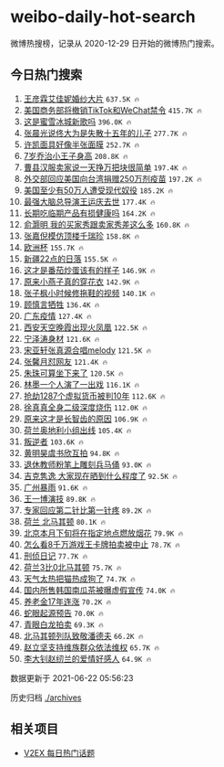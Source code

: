 # weibo-daily-hot-search

微博热搜榜，记录从 2020-12-29 日开始的微博热门搜索。

## 今日热门搜索

<!-- BEGIN -->

1. [王彦霖艾佳妮婚纱大片](https://s.weibo.com/weibo?q=%23%E7%8E%8B%E5%BD%A6%E9%9C%96%E8%89%BE%E4%BD%B3%E5%A6%AE%E5%A9%9A%E7%BA%B1%E5%A4%A7%E7%89%87%23&Refer=top) `637.5K 🔥`
1. [美国商务部将撤销TikTok和WeChat禁令](https://s.weibo.com/weibo?q=%23%E7%BE%8E%E5%9B%BD%E5%95%86%E5%8A%A1%E9%83%A8%E5%B0%86%E6%92%A4%E9%94%80TikTok%E5%92%8CWeChat%E7%A6%81%E4%BB%A4%23&Refer=top) `415.7K 🔥`
1. [这是蜜雪冰城新歌吗](https://s.weibo.com/weibo?q=%23%E8%BF%99%E6%98%AF%E8%9C%9C%E9%9B%AA%E5%86%B0%E5%9F%8E%E6%96%B0%E6%AD%8C%E5%90%97%23&Refer=top) `396.0K 🔥`
1. [张晨光说佟大为是失散十五年的儿子](https://s.weibo.com/weibo?q=%23%E5%BC%A0%E6%99%A8%E5%85%89%E8%AF%B4%E4%BD%9F%E5%A4%A7%E4%B8%BA%E6%98%AF%E5%A4%B1%E6%95%A3%E5%8D%81%E4%BA%94%E5%B9%B4%E7%9A%84%E5%84%BF%E5%AD%90%23&Refer=top) `277.7K 🔥`
1. [许凯面具好像半张面膜](https://s.weibo.com/weibo?q=%23%E8%AE%B8%E5%87%AF%E9%9D%A2%E5%85%B7%E5%A5%BD%E5%83%8F%E5%8D%8A%E5%BC%A0%E9%9D%A2%E8%86%9C%23&Refer=top) `252.7K 🔥`
1. [7岁乔治小王子身高](https://s.weibo.com/weibo?q=7%E5%B2%81%E4%B9%94%E6%B2%BB%E5%B0%8F%E7%8E%8B%E5%AD%90%E8%BA%AB%E9%AB%98&Refer=top) `208.8K 🔥`
1. [曹县汉服卖家说一天挣万把块很简单](https://s.weibo.com/weibo?q=%23%E6%9B%B9%E5%8E%BF%E6%B1%89%E6%9C%8D%E5%8D%96%E5%AE%B6%E8%AF%B4%E4%B8%80%E5%A4%A9%E6%8C%A3%E4%B8%87%E6%8A%8A%E5%9D%97%E5%BE%88%E7%AE%80%E5%8D%95%23&Refer=top) `197.4K 🔥`
1. [外交部回应美国向台湾捐赠250万剂疫苗](https://s.weibo.com/weibo?q=%23%E5%A4%96%E4%BA%A4%E9%83%A8%E5%9B%9E%E5%BA%94%E7%BE%8E%E5%9B%BD%E5%90%91%E5%8F%B0%E6%B9%BE%E6%8D%90%E8%B5%A0250%E4%B8%87%E5%89%82%E7%96%AB%E8%8B%97%23&Refer=top) `197.2K 🔥`
1. [美国至少有50万人遭受现代奴役](https://s.weibo.com/weibo?q=%23%E7%BE%8E%E5%9B%BD%E8%87%B3%E5%B0%91%E6%9C%8950%E4%B8%87%E4%BA%BA%E9%81%AD%E5%8F%97%E7%8E%B0%E4%BB%A3%E5%A5%B4%E5%BD%B9%23&Refer=top) `185.2K 🔥`
1. [最强大脑总导演王运庆去世](https://s.weibo.com/weibo?q=%23%E6%9C%80%E5%BC%BA%E5%A4%A7%E8%84%91%E6%80%BB%E5%AF%BC%E6%BC%94%E7%8E%8B%E8%BF%90%E5%BA%86%E5%8E%BB%E4%B8%96%23&Refer=top) `177.4K 🔥`
1. [长期吃临期产品有损健康吗](https://s.weibo.com/weibo?q=%23%E9%95%BF%E6%9C%9F%E5%90%83%E4%B8%B4%E6%9C%9F%E4%BA%A7%E5%93%81%E6%9C%89%E6%8D%9F%E5%81%A5%E5%BA%B7%E5%90%97%23&Refer=top) `164.2K 🔥`
1. [俞灏明 我的买家秀跟卖家秀差这么多](https://s.weibo.com/weibo?q=%E4%BF%9E%E7%81%8F%E6%98%8E%20%E6%88%91%E7%9A%84%E4%B9%B0%E5%AE%B6%E7%A7%80%E8%B7%9F%E5%8D%96%E5%AE%B6%E7%A7%80%E5%B7%AE%E8%BF%99%E4%B9%88%E5%A4%9A&Refer=top) `160.8K 🔥`
1. [张嘉倪模仿顶楼千瑞珍](https://s.weibo.com/weibo?q=%23%E5%BC%A0%E5%98%89%E5%80%AA%E6%A8%A1%E4%BB%BF%E9%A1%B6%E6%A5%BC%E5%8D%83%E7%91%9E%E7%8F%8D%23&Refer=top) `158.8K 🔥`
1. [欧洲杯](https://s.weibo.com/weibo?q=%E6%AC%A7%E6%B4%B2%E6%9D%AF&Refer=top) `155.7K 🔥`
1. [新疆22点的日落](https://s.weibo.com/weibo?q=%23%E6%96%B0%E7%96%8622%E7%82%B9%E7%9A%84%E6%97%A5%E8%90%BD%23&Refer=top) `155.5K 🔥`
1. [这才是番茄炒蛋该有的样子](https://s.weibo.com/weibo?q=%23%E8%BF%99%E6%89%8D%E6%98%AF%E7%95%AA%E8%8C%84%E7%82%92%E8%9B%8B%E8%AF%A5%E6%9C%89%E7%9A%84%E6%A0%B7%E5%AD%90%23&Refer=top) `146.9K 🔥`
1. [原来小燕子真的穿花衣](https://s.weibo.com/weibo?q=%23%E5%8E%9F%E6%9D%A5%E5%B0%8F%E7%87%95%E5%AD%90%E7%9C%9F%E7%9A%84%E7%A9%BF%E8%8A%B1%E8%A1%A3%23&Refer=top) `142.9K 🔥`
1. [张子枫小时候修拖鞋的视频](https://s.weibo.com/weibo?q=%23%E5%BC%A0%E5%AD%90%E6%9E%AB%E5%B0%8F%E6%97%B6%E5%80%99%E4%BF%AE%E6%8B%96%E9%9E%8B%E7%9A%84%E8%A7%86%E9%A2%91%23&Refer=top) `140.1K 🔥`
1. [顾慎言牺牲](https://s.weibo.com/weibo?q=%23%E9%A1%BE%E6%85%8E%E8%A8%80%E7%89%BA%E7%89%B2%23&Refer=top) `136.4K 🔥`
1. [广东疫情](https://s.weibo.com/weibo?q=%E5%B9%BF%E4%B8%9C%E7%96%AB%E6%83%85&Refer=top) `127.4K 🔥`
1. [西安天空晚霞出现火凤凰](https://s.weibo.com/weibo?q=%23%E8%A5%BF%E5%AE%89%E5%A4%A9%E7%A9%BA%E6%99%9A%E9%9C%9E%E5%87%BA%E7%8E%B0%E7%81%AB%E5%87%A4%E5%87%B0%23&Refer=top) `122.5K 🔥`
1. [宁泽涛身材](https://s.weibo.com/weibo?q=%23%E5%AE%81%E6%B3%BD%E6%B6%9B%E8%BA%AB%E6%9D%90%23&Refer=top) `121.6K 🔥`
1. [宋亚轩张真源合唱melody](https://s.weibo.com/weibo?q=%23%E5%AE%8B%E4%BA%9A%E8%BD%A9%E5%BC%A0%E7%9C%9F%E6%BA%90%E5%90%88%E5%94%B1melody%23&Refer=top) `121.5K 🔥`
1. [张馨月怼网友](https://s.weibo.com/weibo?q=%23%E5%BC%A0%E9%A6%A8%E6%9C%88%E6%80%BC%E7%BD%91%E5%8F%8B%23&Refer=top) `121.4K 🔥`
1. [朱珠可算坐下来了](https://s.weibo.com/weibo?q=%23%E6%9C%B1%E7%8F%A0%E5%8F%AF%E7%AE%97%E5%9D%90%E4%B8%8B%E6%9D%A5%E4%BA%86%23&Refer=top) `120.5K 🔥`
1. [林墨一个人演了一出戏](https://s.weibo.com/weibo?q=%23%E6%9E%97%E5%A2%A8%E4%B8%80%E4%B8%AA%E4%BA%BA%E6%BC%94%E4%BA%86%E4%B8%80%E5%87%BA%E6%88%8F%23&Refer=top) `116.1K 🔥`
1. [抢劫1287个虚拟货币被判10年](https://s.weibo.com/weibo?q=%23%E6%8A%A2%E5%8A%AB1287%E4%B8%AA%E8%99%9A%E6%8B%9F%E8%B4%A7%E5%B8%81%E8%A2%AB%E5%88%A410%E5%B9%B4%23&Refer=top) `112.6K 🔥`
1. [徐真真全身二级深度烧伤](https://s.weibo.com/weibo?q=%23%E5%BE%90%E7%9C%9F%E7%9C%9F%E5%85%A8%E8%BA%AB%E4%BA%8C%E7%BA%A7%E6%B7%B1%E5%BA%A6%E7%83%A7%E4%BC%A4%23&Refer=top) `112.0K 🔥`
1. [原来这才是长智齿的原因](https://s.weibo.com/weibo?q=%23%E5%8E%9F%E6%9D%A5%E8%BF%99%E6%89%8D%E6%98%AF%E9%95%BF%E6%99%BA%E9%BD%BF%E7%9A%84%E5%8E%9F%E5%9B%A0%23&Refer=top) `106.9K 🔥`
1. [荷兰奥地利小组出线](https://s.weibo.com/weibo?q=%E8%8D%B7%E5%85%B0%E5%A5%A5%E5%9C%B0%E5%88%A9%E5%B0%8F%E7%BB%84%E5%87%BA%E7%BA%BF&Refer=top) `105.4K 🔥`
1. [叛逆者](https://s.weibo.com/weibo?q=%E5%8F%9B%E9%80%86%E8%80%85&Refer=top) `103.6K 🔥`
1. [黄明昊虞书欣互拍](https://s.weibo.com/weibo?q=%23%E9%BB%84%E6%98%8E%E6%98%8A%E8%99%9E%E4%B9%A6%E6%AC%A3%E4%BA%92%E6%8B%8D%23&Refer=top) `94.8K 🔥`
1. [退休教师粉笔上雕刻兵马俑](https://s.weibo.com/weibo?q=%23%E9%80%80%E4%BC%91%E6%95%99%E5%B8%88%E7%B2%89%E7%AC%94%E4%B8%8A%E9%9B%95%E5%88%BB%E5%85%B5%E9%A9%AC%E4%BF%91%23&Refer=top) `93.0K 🔥`
1. [吉克隽逸 大家现在晒到什么程度了](https://s.weibo.com/weibo?q=%E5%90%89%E5%85%8B%E9%9A%BD%E9%80%B8%20%E5%A4%A7%E5%AE%B6%E7%8E%B0%E5%9C%A8%E6%99%92%E5%88%B0%E4%BB%80%E4%B9%88%E7%A8%8B%E5%BA%A6%E4%BA%86&Refer=top) `92.5K 🔥`
1. [广州暴雨](https://s.weibo.com/weibo?q=%23%E5%B9%BF%E5%B7%9E%E6%9A%B4%E9%9B%A8%23&Refer=top) `91.6K 🔥`
1. [王一博演技](https://s.weibo.com/weibo?q=%23%E7%8E%8B%E4%B8%80%E5%8D%9A%E6%BC%94%E6%8A%80%23&Refer=top) `89.8K 🔥`
1. [专家回应第二针比第一针疼](https://s.weibo.com/weibo?q=%23%E4%B8%93%E5%AE%B6%E5%9B%9E%E5%BA%94%E7%AC%AC%E4%BA%8C%E9%92%88%E6%AF%94%E7%AC%AC%E4%B8%80%E9%92%88%E7%96%BC%23&Refer=top) `89.2K 🔥`
1. [荷兰 北马其顿](https://s.weibo.com/weibo?q=%E8%8D%B7%E5%85%B0%20%E5%8C%97%E9%A9%AC%E5%85%B6%E9%A1%BF&Refer=top) `80.1K 🔥`
1. [北京本月下旬将在指定地点燃放烟花](https://s.weibo.com/weibo?q=%23%E5%8C%97%E4%BA%AC%E6%9C%AC%E6%9C%88%E4%B8%8B%E6%97%AC%E5%B0%86%E5%9C%A8%E6%8C%87%E5%AE%9A%E5%9C%B0%E7%82%B9%E7%87%83%E6%94%BE%E7%83%9F%E8%8A%B1%23&Refer=top) `79.9K 🔥`
1. [怎么看8千万游戏王卡牌拍卖被中止](https://s.weibo.com/weibo?q=%23%E6%80%8E%E4%B9%88%E7%9C%8B8%E5%8D%83%E4%B8%87%E6%B8%B8%E6%88%8F%E7%8E%8B%E5%8D%A1%E7%89%8C%E6%8B%8D%E5%8D%96%E8%A2%AB%E4%B8%AD%E6%AD%A2%23&Refer=top) `78.7K 🔥`
1. [刑侦日记](https://s.weibo.com/weibo?q=%E5%88%91%E4%BE%A6%E6%97%A5%E8%AE%B0&Refer=top) `77.7K 🔥`
1. [荷兰3比0北马其顿](https://s.weibo.com/weibo?q=%E8%8D%B7%E5%85%B03%E6%AF%940%E5%8C%97%E9%A9%AC%E5%85%B6%E9%A1%BF&Refer=top) `75.7K 🔥`
1. [天气太热把猫热成狗了](https://s.weibo.com/weibo?q=%23%E5%A4%A9%E6%B0%94%E5%A4%AA%E7%83%AD%E6%8A%8A%E7%8C%AB%E7%83%AD%E6%88%90%E7%8B%97%E4%BA%86%23&Refer=top) `74.7K 🔥`
1. [国内所售韩国南瓜茶被曝虚假宣传](https://s.weibo.com/weibo?q=%23%E5%9B%BD%E5%86%85%E6%89%80%E5%94%AE%E9%9F%A9%E5%9B%BD%E5%8D%97%E7%93%9C%E8%8C%B6%E8%A2%AB%E6%9B%9D%E8%99%9A%E5%81%87%E5%AE%A3%E4%BC%A0%23&Refer=top) `74.0K 🔥`
1. [养老金17年连涨](https://s.weibo.com/weibo?q=%E5%85%BB%E8%80%81%E9%87%9117%E5%B9%B4%E8%BF%9E%E6%B6%A8&Refer=top) `70.2K 🔥`
1. [蛇眼起源预告](https://s.weibo.com/weibo?q=%E8%9B%87%E7%9C%BC%E8%B5%B7%E6%BA%90%E9%A2%84%E5%91%8A&Refer=top) `70.0K 🔥`
1. [青眼白龙拍卖](https://s.weibo.com/weibo?q=%23%E9%9D%92%E7%9C%BC%E7%99%BD%E9%BE%99%E6%8B%8D%E5%8D%96%23&Refer=top) `69.3K 🔥`
1. [北马其顿列队致敬潘德夫](https://s.weibo.com/weibo?q=%E5%8C%97%E9%A9%AC%E5%85%B6%E9%A1%BF%E5%88%97%E9%98%9F%E8%87%B4%E6%95%AC%E6%BD%98%E5%BE%B7%E5%A4%AB&Refer=top) `66.2K 🔥`
1. [赵立坚支持维族群众依法维权](https://s.weibo.com/weibo?q=%23%E8%B5%B5%E7%AB%8B%E5%9D%9A%E6%94%AF%E6%8C%81%E7%BB%B4%E6%97%8F%E7%BE%A4%E4%BC%97%E4%BE%9D%E6%B3%95%E7%BB%B4%E6%9D%83%23&Refer=top) `65.7K 🔥`
1. [李大钊赵纫兰的爱情好感人](https://s.weibo.com/weibo?q=%23%E6%9D%8E%E5%A4%A7%E9%92%8A%E8%B5%B5%E7%BA%AB%E5%85%B0%E7%9A%84%E7%88%B1%E6%83%85%E5%A5%BD%E6%84%9F%E4%BA%BA%23&Refer=top) `64.9K 🔥`

数据更新于 2021-06-22 05:56:23

<!-- END -->

历史归档 [./archives](./archives)

## 相关项目

- [V2EX 每日热门话题](https://github.com/boojack/v2ex-daily-hot-topic)
